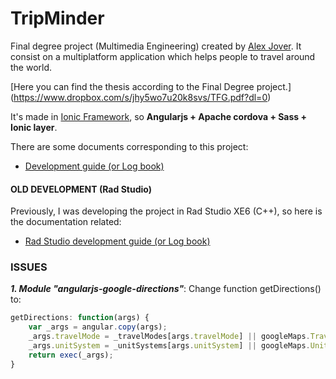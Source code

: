 TripMinder
==========

Final degree project (Multimedia Engineering) created by [Alex Jover](https://plus.google.com/u/0/106756912070996900741/posts). It consist on a multiplatform application which helps people to travel around the world.

[Here you can find the thesis according to the Final Degree project.]
(https://www.dropbox.com/s/jhy5wo7u20k8svs/TFG.pdf?dl=0)

It's made in [Ionic Framework](http://ionicframework.com/), so **Angularjs + Apache cordova + Sass + Ionic layer**.

There are some documents corresponding to this project:

- [Development guide (or Log book)](Ionic_documentation.md "Development guide")




#### OLD DEVELOPMENT (Rad Studio)

Previously, I was developing the project in Rad Studio XE6 (C++), so here is the documentation related:

- [Rad Studio development guide (or Log book)](RadStudio_documentation.md "Development guide")



### ISSUES

***1. Module "angularjs-google-directions"***: Change function getDirections() to:

```javascript
getDirections: function(args) {
    var _args = angular.copy(args);
    _args.travelMode = _travelModes[args.travelMode] || googleMaps.TravelMode.DRIVING;
    _args.unitSystem = _unitSystems[args.unitSystem] || googleMaps.UnitSystem.METRIC;
    return exec(_args);
}
```
